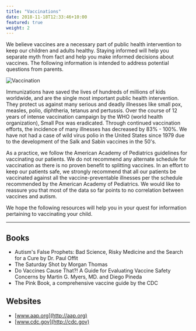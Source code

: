 ```yaml
---
title: "Vaccinations"
date: 2018-11-18T12:33:46+10:00
featured: true
weight: 2
---
```


We believe vaccines are a necessary part of public health intervention to keep our children and adults healthy. Staying informed will help you separate myth from fact and help you make informed decisions about vaccines. The following information is intended to address potential questions from parents.

![Vaccination](/images/vaccination.jpg)

Immunizations have saved the lives of hundreds of millions of kids worldwide, and are the single most important public health intervention. They protect us against many serious and deadly illnesses like small pox, measles, polio, diphtheria, tetanus and pertussis. Over the course of 12 years of intense vaccination campaign by the WHO (world health organization), Small Pox was eradicated. Through continued vaccination efforts, the incidence of many illnesses has decreased by 83% - 100%. We have not had a case of wild virus polio in the United States since 1979 due to the development of the Salk and Sabin vaccines in the 50's.

As a practice, we follow the American Academy of Pediatrics guidelines for vaccinating our patients. We do not recommend any alternate schedule for vaccination as there is no proven benefit to splitting vaccines. In an effort to keep our patients safe, we strongly recommend that all our patients be vaccinated against all the vaccine-preventable illnesses per the schedule recommended by the American Academy of Pediatrics. We would like to reassure you that most of the data so far points to no correlation between vaccines and autism.

We hope the following resources will help you in your quest for information pertaining to vaccinating your child. 

---

## Books

* Autism's False Prophets: Bad Science, Risky Medicine and the Search for a Cure by Dr. Paul Offit
* The Saturday Shot by Morgan Thomas
* Do Vaccines Cause That?! A Guide for Evaluating Vaccine Safety Concerns by Martin G. Myers, MD. and Diego Pineda
* The Pink Book, a comprehensive vaccine guide by the CDC

## Websites

* [www.aap.org](http://aap.org)
* [www.cdc.gov](http://cdc.gov)